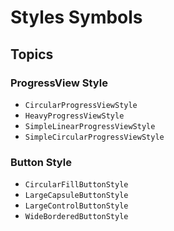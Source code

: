 
# Styles Symbols

## Topics

### ProgressView Style
- ``CircularProgressViewStyle``
- ``HeavyProgressViewStyle``
- ``SimpleLinearProgressViewStyle``
- ``SimpleCircularProgressViewStyle``

### Button Style
- ``CircularFillButtonStyle``
- ``LargeCapsuleButtonStyle``
- ``LargeControlButtonStyle``
- ``WideBorderedButtonStyle``
